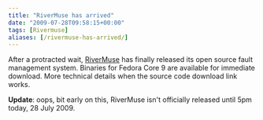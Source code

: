 ```yaml
---
title: "RiverMuse has arrived"
date: "2009-07-28T09:58:15+00:00"
tags: [Rivermuse]
aliases: [/rivermuse-has-arrived/]
---
```


After a protracted wait, [RiverMuse](http://www.rivermuse.com/) has finally released its open source fault management system. Binaries for Fedora Core 9 are available for immediate download. More technical details when the source code download link works.

**Update**: oops, bit early on this, RiverMuse isn't officially released until 5pm today, 28 July 2009.
